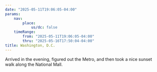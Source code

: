 ```yaml
---
date: "2025-05-11T19:06:05-04:00"
params:
    nav:
        place:
            us/dc: false
    timeRange:
        from: "2025-05-11T19:06:05-04:00"
        thru: "2025-05-16T17:50:04-04:00"
title: Washington, D.C.
---
```


Arrived in the evening, figured out the Metro, and then took a nice sunset walk along the National Mall.
